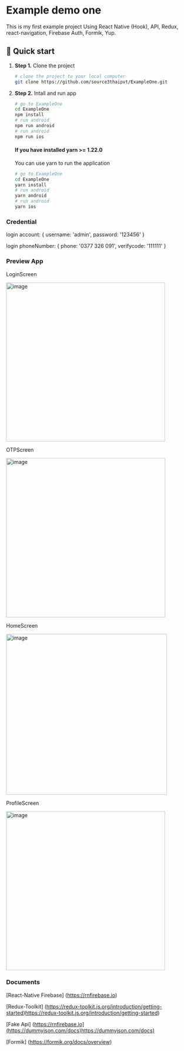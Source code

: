 # Example demo one

This is my first example project
Using React Native (Hook), API, Redux, react-navigation, Firebase Auth, Formik, Yup.

## 🚀 Quick start

1.  **Step 1.**
    Clone the project
    ```sh
    # clone the project to your local computer
    git clone https://github.com/source3thaipvt/ExampleOne.git
    ```
1.  **Step 2.**
    Intall and run app
    ```sh
    # go to ExampleOne
    cd ExampleOne
    npm install
    # run android
    npm run android
    # run android
    npm run ios
    ```
    #### If you have installed yarn >= 1.22.0
    You can use yarn to run the application
    ```sh
    # go to ExampleOne
    cd ExampleOne
    yarn install
    # run android
    yarn android
    # run android
    yarn ios
    ```

### Credential

login account: { username: 'admin', password: '123456' }

login phoneNumber: { phone: '0377 326 091', verifycode: '111111' }

### Preview App

LoginScreen

<img width="432" alt="image" src="https://github.com/source3thaipvt/ExampleOne/assets/96417022/75ae4c11-0e85-4598-9411-7da6d4c568b4">

OTPScreen

<img width="433" alt="image" src="https://github.com/source3thaipvt/ExampleOne/assets/96417022/c7296634-3b95-45bc-b312-0afcda7c75f7">

HomeScreen

<img width="437" alt="image" src="https://github.com/source3thaipvt/ExampleOne/assets/96417022/89836e59-310a-46bc-9f5c-56a80e4f3d26">

ProfileScreen

<img width="432" alt="image" src="https://github.com/source3thaipvt/ExampleOne/assets/96417022/69c83319-ed36-486e-8401-9b3e9e44a58f">


### Documents

[React-Native Firebase] (https://rnfirebase.io)

[Redux-Toolkit] (https://redux-toolkit.js.org/introduction/getting-started)https://redux-toolkit.js.org/introduction/getting-started)

[Fake Api] (https://rnfirebase.io](https://dummyjson.com/docs)https://dummyjson.com/docs)

[Formik] (https://formik.org/docs/overview)

